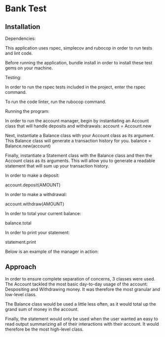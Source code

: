 # Bank Test

## Installation

Dependencies:

This application uses rspec, simplecov and rubocop in order to run tests and lint code.

Before running the application, bundle install in order to install these test gems on your machine.

Testing:

In order to run the rspec tests included in the project, enter the rspec command.

To run the code linter, run the rubocop command.

Running the program:

In order to run the account manager, begin by instantiating an Account class that will handle deposits and withdrawals: account = Account.new

Next, instantiate a Balance class with your Account class as its argument. This Balance class will generate a transaction history for you. balance = Balance.new(account)

Finally, instantiate a Statement class with the Balance class and then the Account class as its arguments. This will allow you to generate a readable statement that will sum up your transaction history.

In order to make a deposit:

account.deposit(AMOUNT)

In order to make a withdrawal:

account.withdraw(AMOUNT)

In order to total your current balance:

balance.total

In order to print your statement:

statement.print

Below is an example of the manager in action:



## Approach

In order to ensure complete separation of concerns, 3 classes were used. The Account tackled the most basic day-to-day usage of the account: Despositing and Withdrawing money. It was therefore the most granular and low-level class.

The Balance class would be used a little less often, as it would total up the grand sum of money in the account.

Finally, the statement would only be used when the user wanted an easy to read output summarizing all of their interactions with their account. It would therefore be the most high-level class.